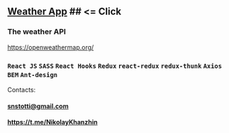 ## [Weather App](https://snstotti.github.io/starDB/) ## <= Click

### The weather API 
https://openweathermap.org/

### `React JS` `SASS` `React Hooks`  `Redux`  `react-redux` `redux-thunk` `Axios` `BEM` `Ant-design` ###

Contacts:
#### <snstotti@gmail.com> ####
#### https://t.me/NikolayKhanzhin ####

